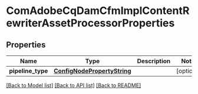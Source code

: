 # ComAdobeCqDamCfmImplContentRewriterAssetProcessorProperties

## Properties
Name | Type | Description | Notes
------------ | ------------- | ------------- | -------------
**pipeline_type** | [**ConfigNodePropertyString**](ConfigNodePropertyString.md) |  | [optional] 

[[Back to Model list]](../README.md#documentation-for-models) [[Back to API list]](../README.md#documentation-for-api-endpoints) [[Back to README]](../README.md)



